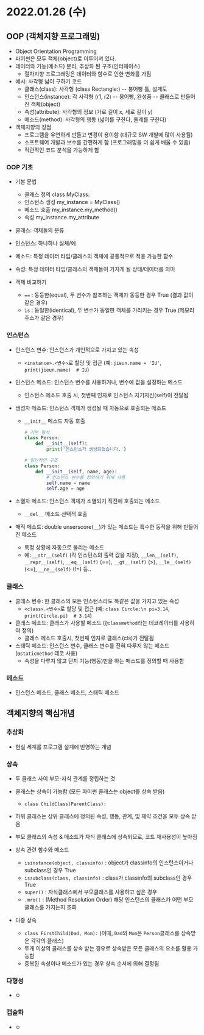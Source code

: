 # 2022.01.26 (수)

## OOP (객체지향 프로그래밍)

- Object Orientation Programming
- 파이썬은 모두 객체(object)로 이루어져 있다.
- 데이터와 기능(메소드) 분리, 추상화 된 구조(인터페이스)
  - 절차지향 프로그래밍은 데이터와 함수로 인한 변화를 가짐
- 예시: 사각형 넓이 구하기 코드
  - 클래스(class): 사각형 (class Rectangle:)  -- 붕어빵 틀, 설계도
  - 인스턴스(instance): 각 사각형 (r1, r2)  -- 붕어빵, 완성품  -- 클래스로 만들어진 객체(object)
  - 속성(attribute): 사각형의 정보 (가로 길이 x, 세로 길이 y)
  - 메소드(method): 사각형의 행동 (넓이를 구한다, 둘레를 구한다)
- 객체지향의 장점
  - 프로그램을 유연하게 만들고 변경이 용이함 (대규모 SW 개발에 많이 사용됨)
  - 소프트웨어 개발과 보수를 간편하게 함 (프로그래밍을 더 쉽게 배울 수 있음)
  - 직관적인 코드 분석을 가능하게 함



### OOP 기초

- 기본 문법
  - 클래스 정의          class MyClass:
  - 인스턴스 생성      my_instance = MyClass()
  - 메소드 호출          my_instance.my_method()
  - 속성                       my_instance.my_attribute

- 클래스: 객체들의 분류
- 인스턴스: 하나하나 실체/예
- 메소드: 특정 데이터 타입/클래스의 객체에 공통적으로 적용 가능한 함수
- 속성: 특정 데이터 타입/클래스의 객체들이 가지게 될 상태/데이터를 의미
- 객체 비교하기
  - `==` : 동등한(equal), 두 변수가 참조하는 객체가 동등한 경우 True (결과 값이 같은 경우)
  - `is` : 동일한(identical), 두 변수가 동일한 객체를 가리키는 경우 True (메모리 주소가 같은 경우)




### 인스턴스

- 인스턴스 변수: 인스턴스가 개인적으로 가지고 있는 속성

  - `<instance>.<변수>`로 할당 및 접근 (예: `jieun.name = 'IU'`,  `print(jieun.name)  # IU`)

- 인스턴스 메소드: 인스턴스 변수를 사용하거나, 변수에 값을 설정하는 메소드

  - 인스턴스 메소드 호출 시, 첫번째 인자로 인스턴스 자기자신(self)이 전달됨

- 생성자 메소드: 인스턴스 객체가 생성될 때 자동으로 호출되는 메소드

  - `__init__` 메소드 자동 호출

    ```python
    # 기본 형식
    class Person:
    	def __init__(self):
    		print('인스턴스가 생성되었습니다.')
    
    # 일반적인 구조
    class Person:
    	def __init__(self, name, age):
            # 인스턴스 변수를 정의하기 위해 사용
    		self.name = name
            self.age = age
    ```

- 소멸자 메소드: 인스턴스 객체가 소멸되기 직전에 호출되는 메소드

  - `__del__` 메소드 선택적 호출

- 매직 메소드: double unserscore(`__`)가 있는 메소드는 특수한 동작을 위해 만들어진 메소드

  - 특정 상황에 자동으로 불리는 메소드
  - 예: `__str__(self)` (각 인스턴스의 출력 값을 지정), `__len__(self)`, `__repr__(self)`, `__eq__(self)` (==), `__gt__(self)` (>), `__le__(self)` (<=), `__ne__(self)` (!=) 등..




### 클래스

- 클래스 변수: 한 클래스의 모든 인스턴스라도 똑같은 값을 가지고 있는 속성
  - `<class>.<변수>`로 할당 및 접근 (예: `class Circle:\n pi=3.14`, `print(Circle.pi)  # 3.14`)
- 클래스 메소드: 클래스가 사용할 메소드 (`@classmethod`라는 데코레이터를 사용하여 정의)
  - 클래스 메소드 호출시, 첫번째 인자로 클래스(cls)가 전달됨
- 스태틱 메소드: 인스턴스 변수, 클래스 변수를 전혀 다루지 않는 메소드 (`@staticmethod` 데코 사용)
  - 속성을 다루지 않고 단지 기능(행동)만을 하는 메소드를 정의할 때 사용함



### 메소드

- 인스턴스 메소드, 클래스 메소드, 스태틱 메소드





## 객체지향의 핵심개념



### 추상화

- 현실 세계를 프로그램 설계에 반영하는 개념



### 상속

- 두 클래스 사이 부모-자식 관계를 정립하는 것
- 클래스는 상속이 가능함 (모든 파이썬 클래스는 object를 상속 받음)
  - `class ChildClass(ParentClass):`

- 하위 클래스는 상위 클래스에 정의된 속성, 행동, 관계, 및 제약 조건을 모두 상속 받음
- 부모 클래스의 속성 & 메소드가 자식 클래스에 상속되므로, 코드 재사용성이 높아짐
- 상속 관련 함수와 메소드
  - `isinstance(object, classinfo)` : object가 classinfo의 인스턴스이거나 subclass인 경우 True
  - `issubclass(class, classinfo)` : class가 classinfo의 subclass인 경우 True
  - `super()` : 자식클래스에서 부모클래스를 사용하고 싶은 경우
  - `.mro()` : (Method Resolution Order) 해당 인스턴스의 클래스가 어떤 부모 클래스를 가지는지 조회

- 다중 상속
  - `class FirstChild(Dad, Mom):`  (이때, `Dad`와 `Mom`은 `Person`클래스를 상속받은 각각의 클래스)
  - 두개 이상의 클래스를 상속 받는 경우로 상속받은 모든 클래스의 요소를 활용 가능함
  - 중복된 속성이나 메소드가 있는 경우 상속 순서에 의해 결정됨




### 다형성

- ㅇ



### 캡슐화

- ㅇ

